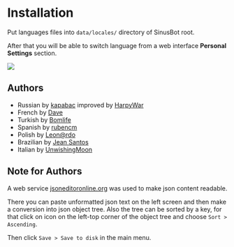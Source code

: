 # Installation

Put languages files into `data/locales/` directory of SinusBot root.

After that you will be able to switch language from a web interface **Personal Settings** section.

![](http://i.imgur.com/3MFXfjV.png)

## Authors

* Russian by [kapabac](https://forum.sinusbot.com/resources/authors/kapabac.724/) improved by [HarpyWar](https://forum.sinusbot.com/resources/authors/harpywar.4055/)
* French by [Dave](https://forum.sinusbot.com/resources/authors/dave.957/)
* Turkish by [Bomlife](https://forum.sinusbot.com/resources/authors/bomlife.1246/)
* Spanish by [rubencm](https://forum.sinusbot.com/resources/authors/rubencm.3889/)
* Polish by [Leon@rdo](https://forum.sinusbot.com/resources/authors/leon-rdo.852/)
* Brazilian by [Jean Santos](https://forum.sinusbot.com/resources/authors/jean-santos.1273/)
* Italian by [UnwishingMoon](https://forum.sinusbot.com/resources/authors/unwishingmoon.252/)

## Note for Authors
A web service [jsoneditoronline.org](http://jsoneditoronline.org/) was used to make json content readable. 

There you can paste unformatted json text on the left screen and then make a conversion into json object tree. Also the tree can be sorted by a key, for that click on icon on the left-top corner of the object tree and choose `Sort > Ascending`.

Then click `Save > Save to disk` in the main menu.
